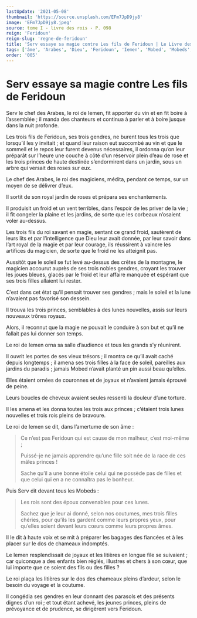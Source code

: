 ```yaml
---
lastUpdate: '2021-05-08'
thumbnail: 'https://source.unsplash.com/EFm7JpD9jy8'
image: 'EFm7JpD9jy8.jpeg'
source: tome I - livre des rois - P. 098
reign: 'Feridoun'
reign-slug: 'regne-de-feridoun'
title: 'Serv essaye sa magie contre Les fils de Feridoun | Le Livre des Rois | Shâhnâmeh'
tags: ['âme', 'Arabes', 'Dieu', 'Feridoun', 'Iemen', 'Mobed', 'Mobeds', 'Serv']
order: '005'
---
```


# Serv essaye sa magie contre Les fils de Feridoun

Serv le chef des Arabes, le roi de Iemen, fit apporter du vin et en fit boire à l’assemblée ; il manda des chanteurs et continua à parler et à boire jusque dans la nuit profonde.

Les trois fils de Feridoun, ses trois gendres, ne burent tous les trois que lorsqu’il les y invitait ; et quand leur raison eut succombé au vin et que le sommeil et le repos leur furent devenus nécessaires, il ordonna qu’on leur préparât sur l’heure une couche à côté d’un réservoir plein d’eau de rose et les trois princes de haute destinée s’endormirent dans un jardin, sous un arbre qui versait des roses sur eux.

Le chef des Arabes, le roi des magiciens, médita, pendant ce temps, sur un moyen de se délivrer d’eux.

Il sortit de son royal jardin de roses et prépara ses enchantements.

Il produisit un froid et un vent terribles, dans l’espoir de les priver de la vie ; il fit congeler la plaine et les jardins, de sorte que les corbeaux n’osaient voler au-dessus.

Les trois fils du roi savant en magie, sentant ce grand froid, sautèrent de leurs lits et par l’intelligence que Dieu leur avait donnée, par leur savoir dans l’art royal de la magie et par leur courage, ils réussirent à vaincre les artifices du magicien, de sorte que le froid ne les atteignit pas.

Aussitôt que le soleil se fut levé au-dessus des crêtes de la montagne, le magicien accourut auprès de ses trois nobles gendres, croyant les trouver les joues bleues, glacés par le froid et leur affaire manquée et espérant que ses trois filles allaient lui rester.

C’est dans cet état qu’il pensait trouver ses gendres ; mais le soleil et la lune n’avaient pas favorisé son dessein.

Il trouva les trois princes, semblables à des lunes nouvelles, assis sur leurs nouveaux trônes royaux.

Alors, il reconnut que la magie ne pouvait le conduire à son but et qu’il ne fallait pas lui donner son temps.

Le roi de Iemen orna sa salle d’audience et tous les grands s’y réunirent.

Il ouvrit les portes de ses vieux trésors ; il montra ce qu’il avait caché depuis longtemps ; il amena ses trois filles à la face de soleil, pareilles aux jardins du paradis ; jamais Mobed n’avait planté un pin aussi beau qu’elles.

Elles étaient ornées de couronnes et de joyaux et n’avaient jamais éprouvé de peine.

Leurs boucles de cheveux avaient seules ressenti la douleur d’une torture.

Il les amena et les donna toutes les trois aux princes ; c’étaient trois lunes nouvelles et trois rois pleins de bravoure.

Le roi de Iemen se dit, dans l’amertume de son âme :

> Ce n’est pas Feridoun qui est cause de mon malheur, c’est moi-même ;
>
> Puissé-je ne jamais apprendre qu’une fille soit née de la race de ces mâles princes !
>
> Sache qu’il a une bonne étoile celui qui ne possède pas de filles et que celui qui en a ne connaîtra pas le bonheur.

Puis Serv dit devant tous les Mobeds :

> Les rois sont des époux convenables pour ces lunes.
>
> Sachez que je leur ai donné, selon nos coutumes, mes trois filles chéries, pour qu’ils les gardent comme leurs propres yeux, pour qu’elles soient devant leurs cœurs comme leurs propres âmes.

Il le dit à haute voix et se mit à préparer les bagages des fiancées et à les placer sur le dos de chameaux indomptés.

Le Iemen resplendissait de joyaux et les litières en longue file se suivaient ; car quiconque a des enfants bien réglés, illustres et chers à son cœur, que lui importe que ce soient des fils ou des filles ?

Le roi plaça les litières sur le dos des chameaux pleins d’ardeur, selon le besoin du voyage et la coutume.

Il congédia ses gendres en leur donnant des parasols et des présents dignes d’un roi ; et tout étant achevé, les jeunes princes, pleins de prévoyance et de prudence, se dirigèrent vers Feridoun.
